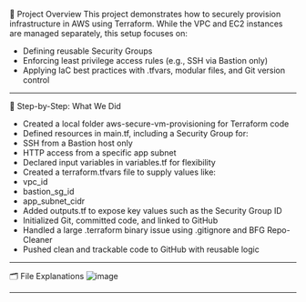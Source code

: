 📌 Project Overview
This project demonstrates how to securely provision infrastructure in AWS using Terraform. While the VPC and EC2 instances are managed separately, this setup focuses on:
- Defining reusable Security Groups
- Enforcing least privilege access rules (e.g., SSH via Bastion only)
- Applying IaC best practices with .tfvars, modular files, and Git version control
---
🚀 Step-by-Step: What We Did
- Created a local folder aws-secure-vm-provisioning for Terraform code
- Defined resources in main.tf, including a Security Group for:
- SSH from a Bastion host only
- HTTP access from a specific app subnet
- Declared input variables in variables.tf for flexibility
- Created a terraform.tfvars file to supply values like:
- vpc_id
- bastion_sg_id
- app_subnet_cidr
- Added outputs.tf to expose key values such as the Security Group ID
- Initialized Git, committed code, and linked to GitHub
- Handled a large .terraform binary issue using .gitignore and BFG Repo-Cleaner
- Pushed clean and trackable code to GitHub with reusable logic
---

🗂️ File Explanations
![image](https://github.com/user-attachments/assets/e0e6c9db-2523-4d42-83f4-ceabc587bc25)



---

